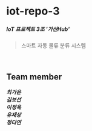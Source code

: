 # iot-repo-3
##### IoT 프로젝트 3조 '가산Hub'
> 스마트 자동 물류 분류 시스템

<br>

## Team member
***최가은***<br>
***김보선***<br>
***이정욱***<br>
***유재상***<br>
***정다연***
